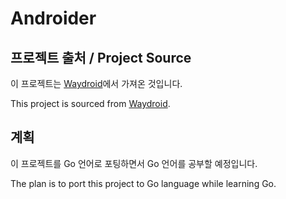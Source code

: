 # Androider

## 프로젝트 출처 / Project Source

이 프로젝트는 [Waydroid](https://github.com/waydroid/waydroid)에서 가져온 것입니다.

This project is sourced from [Waydroid](https://github.com/waydroid/waydroid).

## 계획

이 프로젝트를 Go 언어로 포팅하면서 Go 언어를 공부할 예정입니다.

The plan is to port this project to Go language while learning Go.
